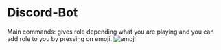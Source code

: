 # Discord-Bot
Main commands: gives role depending what you are playing and you can add role to you by pressing on emoji. 
![emoji](https://github.com/ArtiomBoo/Discord-Bot/blob/master/images/emoji_role.gif)
